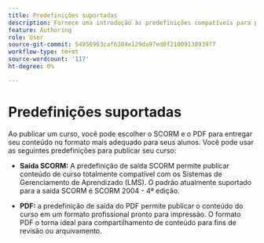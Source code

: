 ```yaml
---
title: Predefinições suportadas
description: Fornece uma introdução às predefinições compatíveis para publicação de um curso no conteúdo de aprendizado e treinamento
feature: Authoring
role: User
source-git-commit: 54956963caf6384e129da97ed0f2100913893977
workflow-type: tm+mt
source-wordcount: '117'
ht-degree: 0%

---
```


# Predefinições suportadas

Ao publicar um curso, você pode escolher o SCORM e o PDF para entregar seu conteúdo no formato mais adequado para seus alunos. Você pode usar as seguintes predefinições para publicar seu curso:

- **Saída SCORM:** A predefinição de saída SCORM permite publicar conteúdo de curso totalmente compatível com os Sistemas de Gerenciamento de Aprendizado (LMS). O padrão atualmente suportado para a saída SCORM é SCORM 2004 - 4ª edição.

- **PDF:** a predefinição de saída do PDF permite publicar o conteúdo do curso em um formato profissional pronto para impressão. O formato PDF o torna ideal para compartilhamento de conteúdo para fins de revisão ou arquivamento.




